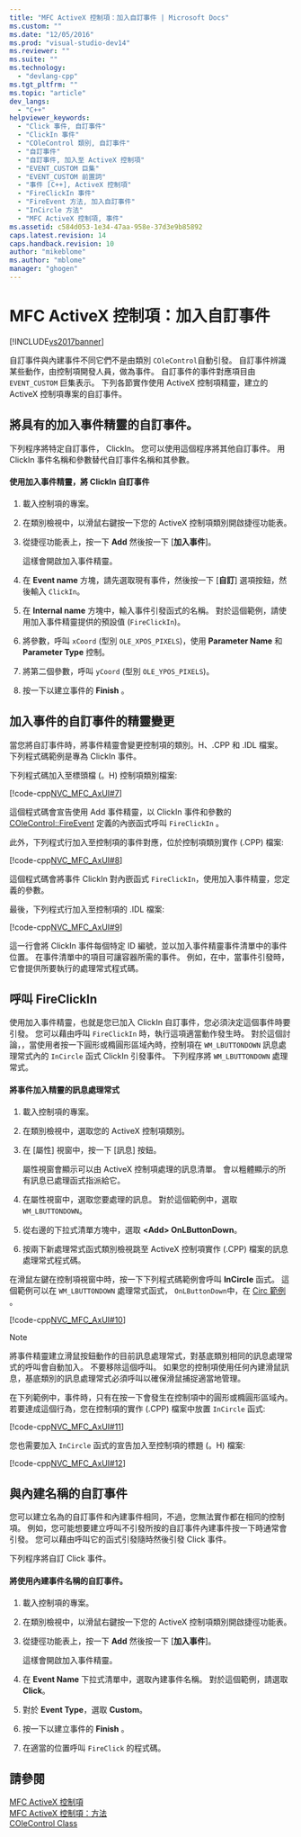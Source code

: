 ```yaml
---
title: "MFC ActiveX 控制項：加入自訂事件 | Microsoft Docs"
ms.custom: ""
ms.date: "12/05/2016"
ms.prod: "visual-studio-dev14"
ms.reviewer: ""
ms.suite: ""
ms.technology: 
  - "devlang-cpp"
ms.tgt_pltfrm: ""
ms.topic: "article"
dev_langs: 
  - "C++"
helpviewer_keywords: 
  - "Click 事件, 自訂事件"
  - "ClickIn 事件"
  - "COleControl 類別, 自訂事件"
  - "自訂事件"
  - "自訂事件, 加入至 ActiveX 控制項"
  - "EVENT_CUSTOM 巨集"
  - "EVENT_CUSTOM 前置詞"
  - "事件 [C++], ActiveX 控制項"
  - "FireClickIn 事件"
  - "FireEvent 方法, 加入自訂事件"
  - "InCircle 方法"
  - "MFC ActiveX 控制項, 事件"
ms.assetid: c584d053-1e34-47aa-958e-37d3e9b85892
caps.latest.revision: 14
caps.handback.revision: 10
author: "mikeblome"
ms.author: "mblome"
manager: "ghogen"
---
```

# MFC ActiveX 控制項：加入自訂事件
[!INCLUDE[vs2017banner](../assembler/inline/includes/vs2017banner.md)]

自訂事件與內建事件不同它們不是由類別 `COleControl`自動引發。  自訂事件辨識某些動作，由控制項開發人員，做為事件。  自訂事件的事件對應項目由 `EVENT_CUSTOM` 巨集表示。  下列各節實作使用 ActiveX 控制項精靈，建立的 ActiveX 控制項專案的自訂事件。  
  
##  <a name="_core_adding_a_custom_event_with_classwizard"></a> 將具有的加入事件精靈的自訂事件。  
 下列程序將特定自訂事件， ClickIn。  您可以使用這個程序將其他自訂事件。  用 ClickIn 事件名稱和參數替代自訂事件名稱和其參數。  
  
#### 使用加入事件精靈，將 ClickIn 自訂事件  
  
1.  載入控制項的專案。  
  
2.  在類別檢視中，以滑鼠右鍵按一下您的 ActiveX 控制項類別開啟捷徑功能表。  
  
3.  從捷徑功能表上，按一下 **Add** 然後按一下 \[**加入事件**\]。  
  
     這樣會開啟加入事件精靈。  
  
4.  在 **Event name** 方塊，請先選取現有事件，然後按一下 \[**自訂**\] 選項按鈕，然後輸入 `ClickIn`。  
  
5.  在 **Internal name** 方塊中，輸入事件引發函式的名稱。  對於這個範例，請使用加入事件精靈提供的預設值 \(`FireClickIn`\)。  
  
6.  將參數，呼叫 `xCoord` \(型別 `OLE_XPOS_PIXELS`\)，使用 **Parameter Name** 和 **Parameter Type** 控制。  
  
7.  將第二個參數，呼叫 `yCoord` \(型別 `OLE_YPOS_PIXELS`\)。  
  
8.  按一下以建立事件的 **Finish** 。  
  
##  <a name="_core_classwizard_changes_for_custom_events"></a> 加入事件的自訂事件的精靈變更  
 當您將自訂事件時，將事件精靈會變更控制項的類別。H、.CPP 和 .IDL 檔案。  下列程式碼範例是專為 ClickIn 事件。  
  
 下列程式碼加入至標頭檔 \(。H\) 控制項類別檔案:  
  
 [!code-cpp[NVC_MFC_AxUI#7](../mfc/codesnippet/CPP/mfc-activex-controls-adding-custom-events_1.h)]  
  
 這個程式碼會宣告使用 Add 事件精靈，以 ClickIn 事件和參數的 [COleControl::FireEvent](../Topic/COleControl::FireEvent.md) 定義的內嵌函式呼叫 `FireClickIn` 。  
  
 此外，下列程式行加入至控制項的事件對應，位於控制項類別實作 \(.CPP\) 檔案:  
  
 [!code-cpp[NVC_MFC_AxUI#8](../mfc/codesnippet/CPP/mfc-activex-controls-adding-custom-events_2.cpp)]  
  
 這個程式碼會將事件 ClickIn 對內嵌函式 `FireClickIn`，使用加入事件精靈，您定義的參數。  
  
 最後，下列程式行加入至控制項的 .IDL 檔案:  
  
 [!code-cpp[NVC_MFC_AxUI#9](../mfc/codesnippet/CPP/mfc-activex-controls-adding-custom-events_3.idl)]  
  
 這一行會將 ClickIn 事件每個特定 ID 編號，並以加入事件精靈事件清單中的事件位置。  在事件清單中的項目可讓容器所需的事件。  例如，在中，當事件引發時，它會提供所要執行的處理常式程式碼。  
  
##  <a name="_core_calling_fireclickin"></a> 呼叫 FireClickIn  
 使用加入事件精靈，也就是您已加入 ClickIn 自訂事件，您必須決定這個事件時要引發。  您可以藉由呼叫 `FireClickIn` 時，執行這項適當動作發生時。  對於這個討論，，當使用者按一下圓形或橢圓形區域內時，控制項在 `WM_LBUTTONDOWN` 訊息處理常式內的 `InCircle` 函式 ClickIn 引發事件。  下列程序將 `WM_LBUTTONDOWN` 處理常式。  
  
#### 將事件加入精靈的訊息處理常式  
  
1.  載入控制項的專案。  
  
2.  在類別檢視中，選取您的 ActiveX 控制項類別。  
  
3.  在 \[屬性\] 視窗中，按一下 \[訊息\] 按鈕。  
  
     屬性視窗會顯示可以由 ActiveX 控制項處理的訊息清單。  會以粗體顯示的所有訊息已處理函式指派給它。  
  
4.  在屬性視窗中，選取您要處理的訊息。  對於這個範例中，選取 `WM_LBUTTONDOWN`。  
  
5.  從右邊的下拉式清單方塊中，選取 **\<Add\> OnLButtonDown**。  
  
6.  按兩下新處理常式函式類別檢視跳至 ActiveX 控制項實作 \(.CPP\) 檔案的訊息處理常式程式碼。  
  
 在滑鼠左鍵在控制項視窗中時，按一下下列程式碼範例會呼叫 **InCircle** 函式。  這個範例可以在 `WM_LBUTTONDOWN` 處理常式函式， `OnLButtonDown`中，在 [Circ 範例](../top/visual-cpp-samples.md) 。  
  
 [!code-cpp[NVC_MFC_AxUI#10](../mfc/codesnippet/CPP/mfc-activex-controls-adding-custom-events_4.cpp)]  
  
> [!NOTE]
>  將事件精靈建立滑鼠按鈕動作的目前訊息處理常式，對基底類別相同的訊息處理常式的呼叫會自動加入。  不要移除這個呼叫。  如果您的控制項使用任何內建滑鼠訊息，基底類別的訊息處理常式必須呼叫以確保滑鼠捕捉適當地管理。  
  
 在下列範例中，事件時，只有在按一下會發生在控制項中的圓形或橢圓形區域內。  若要達成這個行為，您在控制項的實作 \(.CPP\) 檔案中放置 `InCircle` 函式:  
  
 [!code-cpp[NVC_MFC_AxUI#11](../mfc/codesnippet/CPP/mfc-activex-controls-adding-custom-events_5.cpp)]  
  
 您也需要加入 `InCircle` 函式的宣告加入至控制項的標題 \(。H\) 檔案:  
  
 [!code-cpp[NVC_MFC_AxUI#12](../mfc/codesnippet/CPP/mfc-activex-controls-adding-custom-events_6.h)]  
  
##  <a name="_core_custom_events_with_stock_names"></a> 與內建名稱的自訂事件  
 您可以建立名為的自訂事件和內建事件相同，不過，您無法實作都在相同的控制項。  例如，您可能想要建立呼叫不引發所按的自訂事件內建事件按一下時通常會引發。  您可以藉由呼叫它的函式引發隨時然後引發 Click 事件。  
  
 下列程序將自訂 Click 事件。  
  
#### 將使用內建事件名稱的自訂事件。  
  
1.  載入控制項的專案。  
  
2.  在類別檢視中，以滑鼠右鍵按一下您的 ActiveX 控制項類別開啟捷徑功能表。  
  
3.  從捷徑功能表上，按一下 **Add** 然後按一下 \[**加入事件**\]。  
  
     這樣會開啟加入事件精靈。  
  
4.  在 **Event Name** 下拉式清單中，選取內建事件名稱。  對於這個範例，請選取 **Click**。  
  
5.  對於 **Event Type**，選取 **Custom**。  
  
6.  按一下以建立事件的 **Finish** 。  
  
7.  在適當的位置呼叫 `FireClick` 的程式碼。  
  
## 請參閱  
 [MFC ActiveX 控制項](../mfc/mfc-activex-controls.md)   
 [MFC ActiveX 控制項：方法](../mfc/mfc-activex-controls-methods.md)   
 [COleControl Class](../mfc/reference/colecontrol-class.md)